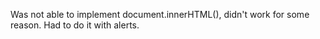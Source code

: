 Was not able to implement document.innerHTML(), didn't work for some reason. Had to do it with alerts.
